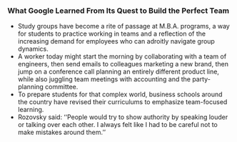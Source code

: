 ### What Google Learned From Its Quest to Build the Perfect Team

- Study groups have become a rite of passage at M.B.A. programs, a way for students to practice working in teams and a reflection of the increasing demand for employees who can adroitly navigate group dynamics.
- A worker today might start the morning by collaborating with a team of engineers, then send emails to colleagues marketing a new brand, then jump on a conference call planning an entirely different product line, while also juggling team meetings with accounting and the party-planning committee. 
-  To prepare students for that complex world, business schools around the country have revised their curriculums to emphasize team-focused learning.
-  Rozovsky said: ‘‘People would try to show authority by speaking louder or talking over each other. I always felt like I had to be careful not to make mistakes around them.’’
